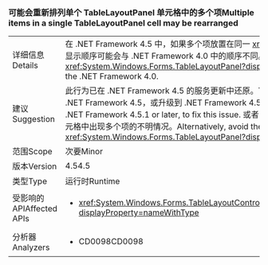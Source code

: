 ### <a name="multiple-items-in-a-single-tablelayoutpanel-cell-may-be-rearranged"></a><span data-ttu-id="3e9b0-101">可能会重新排列单个 TableLayoutPanel 单元格中的多个项</span><span class="sxs-lookup"><span data-stu-id="3e9b0-101">Multiple items in a single TableLayoutPanel cell may be rearranged</span></span>

|   |   |
|---|---|
|<span data-ttu-id="3e9b0-102">详细信息</span><span class="sxs-lookup"><span data-stu-id="3e9b0-102">Details</span></span>|<span data-ttu-id="3e9b0-103">在 .NET Framework 4.5 中，如果多个项放置在同一 <xref:System.Windows.Forms.TableLayoutPanel?displayProperty=name> 单元格中，它们的显示顺序可能会与 .NET Framework 4.0 中的顺序不同。</span><span class="sxs-lookup"><span data-stu-id="3e9b0-103">In the .NET Framework 4.5, if multiple items are placed in the same <xref:System.Windows.Forms.TableLayoutPanel?displayProperty=name> cell, they may be displayed in a different order than they were in the .NET Framework 4.0.</span></span>|
|<span data-ttu-id="3e9b0-104">建议</span><span class="sxs-lookup"><span data-stu-id="3e9b0-104">Suggestion</span></span>|<span data-ttu-id="3e9b0-105">此行为已在 .NET Framework 4.5 的服务更新中还原。</span><span class="sxs-lookup"><span data-stu-id="3e9b0-105">This behavior was reverted in a servicing update for the .NET Framework 4.5.</span></span> <span data-ttu-id="3e9b0-106">请更新 .NET Framework 4.5，或升级到 .NET Framework 4.5.1 或更高版本，以解决此问题。</span><span class="sxs-lookup"><span data-stu-id="3e9b0-106">Please update the .NET Framework 4.5, or upgrade to .NET Framework 4.5.1 or later, to fix this issue.</span></span> <span data-ttu-id="3e9b0-107">或者，避免在同一 <xref:System.Windows.Forms.TableLayoutPanel?displayProperty=name> 单元格中出现多个项的不明情况。</span><span class="sxs-lookup"><span data-stu-id="3e9b0-107">Alternatively, avoid the ambiguous case of multiple items in the same <xref:System.Windows.Forms.TableLayoutPanel?displayProperty=name> cell.</span></span>|
|<span data-ttu-id="3e9b0-108">范围</span><span class="sxs-lookup"><span data-stu-id="3e9b0-108">Scope</span></span>|<span data-ttu-id="3e9b0-109">次要</span><span class="sxs-lookup"><span data-stu-id="3e9b0-109">Minor</span></span>|
|<span data-ttu-id="3e9b0-110">版本</span><span class="sxs-lookup"><span data-stu-id="3e9b0-110">Version</span></span>|<span data-ttu-id="3e9b0-111">4.5</span><span class="sxs-lookup"><span data-stu-id="3e9b0-111">4.5</span></span>|
|<span data-ttu-id="3e9b0-112">类型</span><span class="sxs-lookup"><span data-stu-id="3e9b0-112">Type</span></span>|<span data-ttu-id="3e9b0-113">运行时</span><span class="sxs-lookup"><span data-stu-id="3e9b0-113">Runtime</span></span>|
|<span data-ttu-id="3e9b0-114">受影响的 API</span><span class="sxs-lookup"><span data-stu-id="3e9b0-114">Affected APIs</span></span>|<ul><li><xref:System.Windows.Forms.TableLayoutControlCollection.Add(System.Windows.Forms.Control%2CSystem.Int32%2CSystem.Int32)?displayProperty=nameWithType></li></ul>|
|<span data-ttu-id="3e9b0-115">分析器</span><span class="sxs-lookup"><span data-stu-id="3e9b0-115">Analyzers</span></span>|<ul><li><span data-ttu-id="3e9b0-116">CD0098</span><span class="sxs-lookup"><span data-stu-id="3e9b0-116">CD0098</span></span></li></ul>|

